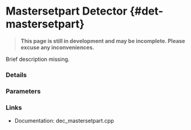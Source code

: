 # Mastersetpart Detector {#det-mastersetpart}
> **This page is still in development and may be incomplete. Please excuse any inconveniences.**

Brief description missing.

### Details

### Parameters

### Links
 * Documentation: dec_mastersetpart.cpp
